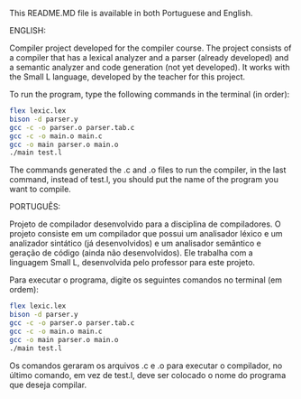 This README.MD file is available in both Portuguese and English.

ENGLISH:

Compiler project developed for the compiler course. The project consists of a compiler that has a lexical analyzer and a parser (already developed) and a semantic analyzer and code generation (not yet developed). It works with the Small L language, developed by the teacher for this project.

To run the program, type the following commands in the terminal (in order):

```bash
flex lexic.lex
bison -d parser.y
gcc -c -o parser.o parser.tab.c
gcc -c -o main.o main.c
gcc -o main parser.o main.o
./main test.l
```

The commands generated the .c and .o files to run the compiler, in the last command, instead of test.l, you should put the name of the program you want to compile.

PORTUGUÊS:

Projeto de compilador desenvolvido para a disciplina de compiladores. O projeto consiste em um compilador que possui um analisador léxico e um analizador sintático (já desenvolvidos) e um analisador semântico e geração de código (ainda não desenvolvidos). Ele trabalha com a linguagem Small L, desenvolvida pelo professor para este projeto.

Para executar o programa, digite os seguintes comandos no terminal (em ordem):

```bash
flex lexic.lex
bison -d parser.y
gcc -c -o parser.o parser.tab.c
gcc -c -o main.o main.c
gcc -o main parser.o main.o
./main test.l
```

Os comandos geraram os arquivos .c e .o para executar o compilador, no último comando, em vez de test.l, deve ser colocado o nome do programa que deseja compilar.

